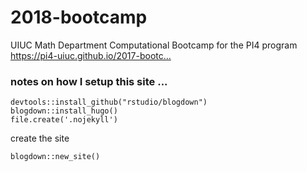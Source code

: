 # 2018-bootcamp
 UIUC Math Department Computational Bootcamp for the PI4 program https://pi4-uiuc.github.io/2017-bootc… 


### notes on how I setup this site ... 

```{r}
devtools::install_github("rstudio/blogdown")
blogdown::install_hugo()
file.create('.nojekyll')
```


create the site

```{r}
blogdown::new_site()

```